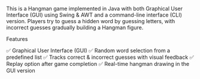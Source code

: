 This is a Hangman game implemented in Java with both Graphical User Interface (GUI) using Swing & AWT and a command-line interface (CLI) version. Players try to guess a hidden word by guessing letters, with incorrect guesses gradually building a Hangman figure.

Features

✅ Graphical User Interface (GUI)
✅ Random word selection from a predefined list
✅ Tracks correct & incorrect guesses with visual feedback
✅ Replay option after game completion
✅ Real-time hangman drawing in the GUI version
